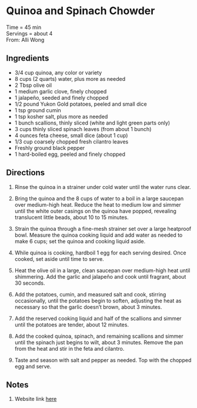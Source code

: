 Quinoa and Spinach Chowder
====
Time = 45 min \
Servings = about 4 \
From: Alli Wong



**Ingredients**
----
- 3/4 cup quinoa, any color or variety
- 8 cups (2 quarts) water, plus more as needed
- 2 Tbsp olive oil
- 1 medium garlic clove, finely chopped
- 1 jalapeño, seeded and finely chopped
- 1/2 pound Yukon Gold potatoes, peeled and small dice
- 1 tsp ground cumin
- 1 tsp kosher salt, plus more as needed
- 1 bunch scallions, thinly sliced (white and light green parts only)
- 3 cups thinly sliced spinach leaves (from about 1 bunch)
- 4 ounces feta cheese, small dice (about 1 cup)
- 1/3 cup coarsely chopped fresh cilantro leaves
- Freshly ground black pepper
- 1 hard-boiled egg, peeled and finely chopped


**Directions**
----
1. Rinse the quinoa in a strainer under cold water until the water runs clear.

2. Bring the quinoa and the 8 cups of water to a boil in a large saucepan over medium-high heat. Reduce the heat to medium low and simmer until the white outer casings on the quinoa have popped, revealing translucent little beads, about 10 to 15 minutes.

3. Strain the quinoa through a fine-mesh strainer set over a large heatproof bowl. Measure the quinoa cooking liquid and add water as needed to make 6 cups; set the quinoa and cooking liquid aside.

4. While quinoa is cooking, hardboil 1 egg for each serving desired. Once cooked, set aside until time to serve. 

5. Heat the olive oil in a large, clean saucepan over medium-high heat until shimmering. Add the garlic and jalapeño and cook until fragrant, about 30 seconds. 

6. Add the potatoes, cumin, and measured salt and cook, stirring occasionally, until the potatoes begin to soften, adjusting the heat as necessary so that the garlic doesn’t brown, about 3 minutes.

7. Add the reserved cooking liquid and half of the scallions and simmer until the potatoes are tender, about 12 minutes.

8. Add the cooked quinoa, spinach, and remaining scallions and simmer until the spinach just begins to wilt, about 3 minutes. Remove the pan from the heat and stir in the feta and cilantro. 

9. Taste and season with salt and pepper as needed. Top with the chopped egg and serve.

**Notes**
----
1. Website link [here](https://greatist.com/eat/quinoa-chowder-with-spinach-feta-and-scallions#1)
